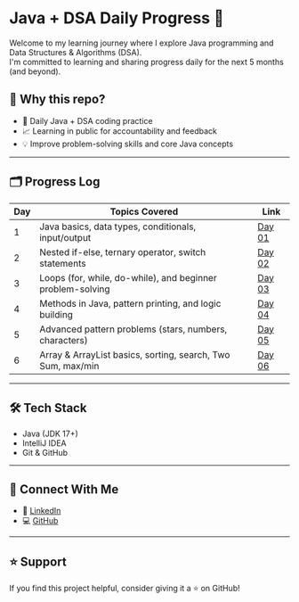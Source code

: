 # Java + DSA Daily Progress 🚀

Welcome to my learning journey where I explore Java programming and Data Structures & Algorithms (DSA).  
I'm committed to learning and sharing progress daily for the next 5 months (and beyond).

## 📌 Why this repo?
- 📅 Daily Java + DSA coding practice
- 📈 Learning in public for accountability and feedback
- 💡 Improve problem-solving skills and core Java concepts

---

## 🗂 Progress Log

| Day | Topics Covered                                               | Link              |
|-----|--------------------------------------------------------------|-------------------|
| 1   | Java basics, data types, conditionals, input/output          | [Day 01](./Day01) |
| 2   | Nested if-else, ternary operator, switch statements          | [Day 02](./Day02) |
| 3   | Loops (for, while, do-while), and beginner problem-solving   | [Day 03](./Day03) |
| 4   | Methods in Java, pattern printing, and logic building        | [Day 04](./Day04) |
| 5   | Advanced pattern problems (stars, numbers, characters)       | [Day 05](./Day05) |
| 6   | Array & ArrayList basics, sorting, search, Two Sum, max/min  | [Day 06](./Day06) |
  

---

## 🛠 Tech Stack

- Java (JDK 17+)
- IntelliJ IDEA
- Git & GitHub

---

## 🔗 Connect With Me

- 💼 [LinkedIn](https://linkedin.com/in/sadid14n)
- 💻 [GitHub](https://github.com/sadid14n)

---

## ⭐ Support

If you find this project helpful, consider giving it a ⭐ on GitHub!